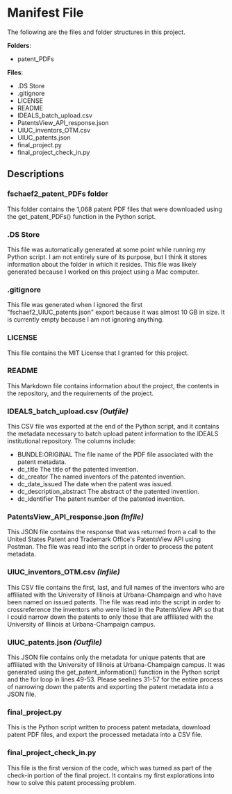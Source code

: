 # Manifest File
The following are the files and folder structures in this project.

**Folders**:
* patent_PDFs

**Files**:
* .DS Store
* .gitignore
* LICENSE
* README
* IDEALS_batch_upload.csv
* PatentsView_API_response.json
* UIUC_inventors_OTM.csv
* UIUC_patents.json
* final_project.py
* final_project_check_in.py

## Descriptions

### fschaef2_patent_PDFs folder
This folder contains the 1,068 patent PDF files that were downloaded using the get_patent_PDFs() function in the Python script. 


### .DS Store
This file was automatically generated at some point while running my Python script. I am not entirely sure of its purpose, but I think it stores information about the folder in which it resides. This file was likely generated because I worked on this project using a Mac computer. 


### .gitignore
This file was generated when I ignored the first "fschaef2_UIUC_patents.json" export because it was almost 10 GB in size. It is currently empty because I am not ignoring anything. 


### LICENSE
This file contains the MIT License that I granted for this project. 


### README
This Markdown file contains information about the project, the contents in the repository, and the requirements of the project.  


### IDEALS_batch_upload.csv *(Outfile)*
This CSV file was exported at the end of the Python script, and it contains the metadata necessary to batch upload patent information to the IDEALS institutional repository. The columns include:
* BUNDLE:ORIGINAL
The file name of the PDF file associated with the patent metadata.
* dc_title
The title of the patented invention.
* dc_creator
The named inventors of the patented invention.
* dc_date_issued
The date when the patent was issued.
* dc_description_abstract
The abstract of the patented invention.
* dc_identifier
The patent number of the patented invention. 


### PatentsView_API_response.json *(Infile)*
This JSON file contains the response that was returned from a call to the United States Patent and Trademark Office's PatentsView API using Postman. The file was read into the script in order to process the patent metadata.


### UIUC_inventors_OTM.csv *(Infile)*
This CSV file contains the first, last, and full names of the inventors who are affiliated with the University of Illinois at Urbana-Champaign and who have been named on issued patents. The file was read into the script in order to crossreference the inventors who were listed in the PatentsView API so that I could narrow down the patents to only those that are affiliated with the University of Illinois at Urbana-Champaign campus. 


### UIUC_patents.json *(Outfile)*
This JSON file contains only the metadata for unique patents that are affiliated with the University of Illinois at Urbana-Champaign campus. It was generated using the get_patent_information() function in the Python script and the for loop in lines 49-53. Please seelines 31-57 for the entire process of narrowing down the patents and exporting the patent metadata into a JSON file.


### final_project.py
This is the Python script written to process patent metadata, download patent PDF files, and export the processed metadata into a CSV file. 


### final_project_check_in.py
This file is the first version of the code, which was turned as part of the check-in portion of the final project. It contains my first explorations into how to solve this patent processing problem.
